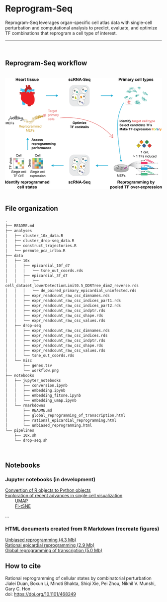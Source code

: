 # Reprogram-Seq

Reprogram-Seq leverages organ-specific cell atlas data with single-cell perturbation and computational analysis to predict, evaluate, and optimize TF combinations that reprogram a cell type of interest.  

---
&nbsp;
## Reprogram-Seq workflow
&nbsp;
![](data/misc/workflow.png)
&nbsp;

## File organization
```
.
├── README.md
├── analyses
│   ├── cluster_10x_data.R
│   ├── cluster_drop-seq_data.R
│   ├── construct_trajectories.R
│   └── permute_pca_irlba.R
├── data
│   ├── 10x
│   │   ├── epicardial_10f_d7
│   │   │   └── tsne_out_coords.rds
│   │   ├── epicardial_3f_d7
│   │   │   ├── cell_dataset_lowerDetectionLimit0.5_DDRTree_dim2_reverse.rds
│   │   │   └── de_paired_primary_epicardial_uninfected.rds
│   │   ├── expr_readcount_raw_csc_dimnames.rds
│   │   ├── expr_readcount_raw_csc_indices_part1.rds
│   │   ├── expr_readcount_raw_csc_indices_part2.rds
│   │   ├── expr_readcount_raw_csc_indptr.rds
│   │   ├── expr_readcount_raw_csc_shape.rds
│   │   └── expr_readcount_raw_csc_values.rds
│   ├── drop-seq
│   │   ├── expr_readcount_raw_csc_dimnames.rds
│   │   ├── expr_readcount_raw_csc_indices.rds
│   │   ├── expr_readcount_raw_csc_indptr.rds
│   │   ├── expr_readcount_raw_csc_shape.rds
│   │   ├── expr_readcount_raw_csc_values.rds
│   │   └── tsne_out_coords.rds
│   └── misc
│       ├── genes.tsv
│       └── workflow.png
├── notebooks
│   ├── jupyter_notebooks
│   │   ├── conversion.ipynb
│   │   ├── embedding.ipynb
│   │   ├── embedding_fitsne.ipynb
│   │   └── embedding_umap.ipynb
│   └── rmarkdowns
│       ├── README.md
│       ├── global_reprogramming_of_transcription.html
│       ├── rational_epicardial_reprogramming.html
│       └── unbiased_reprogramming.html
└── pipelines
    ├── 10x.sh
    └── drop-seq.sh
```

&nbsp;
##  Notebooks

### Jupyter notebooks (in development)
[Convertion of R objects to Python objects](https://nbviewer.jupyter.org/github/jlduan/Reprogram-Seq/blob/master/notebooks/jupyter_notebooks/conversion.ipynb)  
[Exploration of recent advances in single cell visualization](https://nbviewer.jupyter.org/github/jlduan/Reprogram-Seq/blob/master/notebooks/jupyter_notebooks/embedding.ipynb)  
&nbsp; &nbsp; &nbsp; &nbsp; [UMAP](https://nbviewer.jupyter.org/github/jlduan/Reprogram-Seq/blob/master/notebooks/jupyter_notebooks/embedding_umap.ipynb)  
&nbsp; &nbsp; &nbsp; &nbsp; [Fl-tSNE](https://nbviewer.jupyter.org/github/jlduan/Reprogram-Seq/blob/master/notebooks/jupyter_notebooks/embedding_fitsne.ipynb)  

...


###  HTML documents created from R Markdown (recreate figures)
[Unbiased reprogramming (4.3 Mb)](http://htmlpreview.github.com/?https://github.com/jlduan/Reprogram-Seq/blob/master/notebooks/rmarkdowns/unbiased_reprogramming.html)  
[Rational epicardial reprogramming (2.9 Mb)](http://htmlpreview.github.com/?https://github.com/jlduan/Reprogram-Seq/blob/master/notebooks/rmarkdowns/rational_epicardial_reprogramming.html)  
[Global reprogramming of transcription (5.0 Mb)](http://htmlpreview.github.com/?https://github.com/jlduan/Reprogram-Seq/blob/master/notebooks/rmarkdowns/global_reprogramming_of_transcription.html)
&nbsp;

## How to cite
Rational reprogramming of cellular states by combinatorial perturbation  
Jialei Duan, Boxun Li, Minoti Bhakta, Shiqi Xie, Pei Zhou, Nikhil V. Munshi, Gary C. Hon  
doi: <https://doi.org/10.1101/468249>
